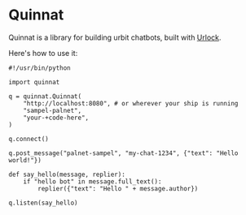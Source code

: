 # Quinnat

Quinnat is a library for building urbit chatbots, built with [Urlock](https://github.com/baudtack/urlock-py).

Here's how to use it:

```
#!/usr/bin/python

import quinnat

q = quinnat.Quinnat(
    "http://localhost:8080", # or wherever your ship is running
    "sampel-palnet",
    "your-+code-here",
)

q.connect()

q.post_message("palnet-sampel", "my-chat-1234", {"text": "Hello world!"})

def say_hello(message, replier):
    if "hello bot" in message.full_text():
        replier({"text": "Hello " + message.author})

q.listen(say_hello)
```